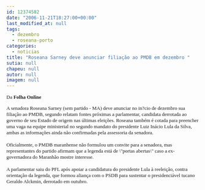 ```yaml
---
id: 12374582
date: "2006-11-21T18:27:00+00:00"
last_modified_at: null
tags:
  - dezembro
  - roseana-porto
categories:
  - noticias
title: "Roseana Sarney deve anunciar filiação ao PMDB em dezembro "
sutia: null
chapeu: null
autor: null
imagem: null
---
```

<p><FONT size=2></p>
<p><P><FONT face=Verdana>Da <B>Folha Online</P></B></FONT></p>
<p><P><FONT face=Verdana>A senadora Roseana Sarney (sem partido - MA) deve anunciar no in?cio de dezembro sua filiação ao PMDB, segundo relatam fontes próximas a parlamentar, candidata derrotada ao governo de seu Estado de origem nas últimas eleições. Roseana também é cotada para preencher uma vaga na equipe ministerial no segundo mandato do presidente Luiz Inácio Lula da Silva, ambas as informações ainda não confirmadas pela assessoria da senadora. <BR><BR>Oficialmente, o PMDB maranhense não formulou um convite para a senadora, mas representantes do partido afirmam que a legenda está de \"portas abertas\" caso a ex-governadora do Maranhão mostre interesse.<BR><BR>A parlamentar saiu do PFL após apoiar a candidatura do presidente Lula à reeleição, contra orientação da legenda, que formou aliança com o PSDB para sustentar o presidenciável tucano Geraldo Alckmin, derrotado em outubro.</FONT> </P></FONT> </p>

